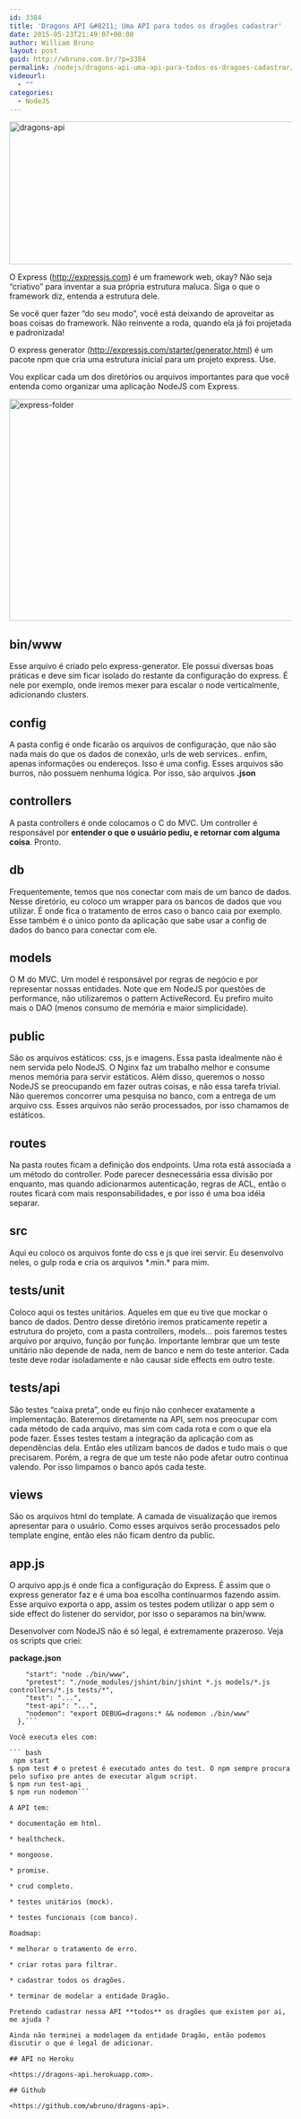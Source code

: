 ```yaml
---
id: 3384
title: 'Dragons API &#8211; Uma API para todos os dragões cadastrar'
date: 2015-05-23T21:49:07+00:00
author: William Bruno
layout: post
guid: http://wbruno.com.br/?p=3384
permalink: /nodejs/dragons-api-uma-api-para-todos-os-dragoes-cadastrar/
videourl:
  - ""
categories:
  - NodeJS
---
```

[<img src="/wp-content/uploads/2015/05/dragons-api-1024x332.png" alt="dragons-api" width="788" height="255" class="aligncenter size-large wp-image-3385" srcset="/wp-content/uploads/2015/05/dragons-api-1024x332.png 1024w, /wp-content/uploads/2015/05/dragons-api-300x97.png 300w, /wp-content/uploads/2015/05/dragons-api-788x255.png 788w, /wp-content/uploads/2015/05/dragons-api.png 1458w" sizes="(max-width: 788px) 100vw, 788px" />](https://dragons-api.herokuapp.com)

O Express (<http://expressjs.com>) é um framework web, okay? Não seja &#8220;criativo&#8221; para inventar a sua própria estrutura maluca. Siga o que o framework diz, entenda a estrutura dele.

Se você quer fazer &#8220;do seu modo&#8221;, você está deixando de aproveitar as boas coisas do framework. Não reinvente a roda, quando ela já foi projetada e padronizada!

<!--more-->

O express generator (<http://expressjs.com/starter/generator.html>) é um pacote npm que cria uma estrutura inicial para um projeto express. Use.

Vou explicar cada um dos diretórios ou arquivos importantes para que você entenda como organizar uma aplicação NodeJS com Express.

<img src="/wp-content/uploads/2015/05/express-folder-1024x514.png" alt="express-folder" width="788" height="396" class="aligncenter size-large wp-image-3391" srcset="/wp-content/uploads/2015/05/express-folder-1024x514.png 1024w, /wp-content/uploads/2015/05/express-folder-300x151.png 300w, /wp-content/uploads/2015/05/express-folder-788x395.png 788w, /wp-content/uploads/2015/05/express-folder.png 1594w" sizes="(max-width: 788px) 100vw, 788px" />

## bin/www

Esse arquivo é criado pelo express-generator. Ele possui diversas boas práticas e deve sim ficar isolado do restante da configuração do express. É nele por exemplo, onde iremos mexer para escalar o node verticalmente, adicionando clusters.

## config

A pasta config é onde ficarão os arquivos de configuração, que não são nada mais do que os dados de conexão, urls de web services.. enfim, apenas informações ou endereços. Isso é uma config. Esses arquivos são burros, não possuem nenhuma lógica. Por isso, são arquivos **.json**

## controllers

A pasta controllers é onde colocamos o C do MVC. Um controller é responsável por **entender o que o usuário pediu, e retornar com alguma coisa**. Pronto.

## db

Frequentemente, temos que nos conectar com mais de um banco de dados. Nesse diretório, eu coloco um wrapper para os bancos de dados que vou utilizar. É onde fica o tratamento de erros caso o banco caia por exemplo. Esse também é o único ponto da aplicação que sabe usar a config de dados do banco para conectar com ele.

## models

O M do MVC. Um model é responsável por regras de negócio e por representar nossas entidades. Note que em NodeJS por questões de performance, não utilizaremos o pattern ActiveRecord. Eu prefiro muito mais o DAO (menos consumo de memória e maior simplicidade).

## public

São os arquivos estáticos: css, js e imagens. Essa pasta idealmente não é nem servida pelo NodeJS. O Nginx faz um trabalho melhor e consume menos memória para servir estáticos. Além disso, queremos o nosso NodeJS se preocupando em fazer outras coisas, e não essa tarefa trivial. Não queremos concorrer uma pesquisa no banco, com a entrega de um arquivo css. Esses arquivos não serão processados, por isso chamamos de estáticos.

## routes

Na pasta routes ficam a definição dos endpoints. Uma rota está associada a um método do controller. Pode parecer desnecessária essa divisão por enquanto, mas quando adicionarmos autenticação, regras de ACL, então o routes ficará com mais responsabilidades, e por isso é uma boa idéia separar.

## src

Aqui eu coloco os arquivos fonte do css e js que irei servir. Eu desenvolvo neles, o gulp roda e cria os arquivos \*.min.\* para mim.

## tests/unit

Coloco aqui os testes unitários. Aqueles em que eu tive que mockar o banco de dados. Dentro desse diretório iremos praticamente repetir a estrutura do projeto, com a pasta controllers, models&#8230; pois faremos testes arquivo por arquivo, função por função. Importante lembrar que um teste unitário não depende de nada, nem de banco e nem do teste anterior. Cada teste deve rodar isoladamente e não causar side effects em outro teste.

## tests/api

São testes &#8220;caixa preta&#8221;, onde eu finjo não conhecer exatamente a implementação. Bateremos diretamente na API, sem nos preocupar com cada método de cada arquivo, mas sim com cada rota e com o que ela pode fazer. Esses testes testam a integração da aplicação com as dependências dela. Então eles utilizam bancos de dados e tudo mais o que precisarem. Porém, a regra de que um teste não pode afetar outro continua valendo. Por isso limpamos o banco após cada teste.

## views

São os arquivos html do template. A camada de visualização que iremos apresentar para o usuário. Como esses arquivos serão processados pelo template engine, então eles não ficam dentro da public.

## app.js

O arquivo app.js é onde fica a configuração do Express. É assim que o express generator faz e é uma boa escolha continuarmos fazendo assim. Esse arquivo exporta o app, assim os testes podem utilizar o app sem o side effect do listener do servidor, por isso o separamos na bin/www.

Desenvolver com NodeJS não é só legal, é extremamente prazeroso. Veja os scripts que criei:

**package.json**

```"scripts": {
    "start": "node ./bin/www",
    "pretest": "./node_modules/jshint/bin/jshint *.js models/*.js controllers/*.js tests/*",
    "test": "...",
    "test-api": "...",
    "nodemon": "export DEBUG=dragons:* && nodemon ./bin/www"
  },```

Você executa eles com:

``` bash
 npm start
$ npm test # o pretest é executado antes do test. O npm sempre procura pelo sufixo pre antes de executar algum script.
$ npm run test-api
$ npm run nodemon```

A API tem:

* documentação em html.

* healthcheck.

* mongoose.

* promise.

* crud completo.

* testes unitários (mock).

* testes funcionais (com banco).

Roadmap:

* melhorar o tratamento de erro.

* criar rotas para filtrar.

* cadastrar todos os dragões.

* terminar de modelar a entidade Dragão.

Pretendo cadastrar nessa API **todos** os dragões que existem por ai, me ajuda ?

Ainda não terminei a modelagem da entidade Dragão, então podemos discutir o que é legal de adicionar.

## API no Heroku

<https://dragons-api.herokuapp.com>.

## Github

<https://github.com/wbruno/dragons-api>.
